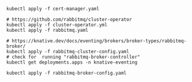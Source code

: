     kubectl apply -f cert-manager.yaml

    # https://github.com/rabbitmq/cluster-operator
    kubectl apply -f cluster-operator.yml
    kubectl apply -f rabbitmq.yaml

    # https://knative.dev/docs/eventing/brokers/broker-types/rabbitmq-broker/
    kubectl apply -f rabbitmq-cluster-config.yaml
    # check for  running "rabbitmq-broker-controller"
    kubectl get deployments.apps -n knative-eventing

    kubectl apply -f rabbitmq-broker-config.yaml